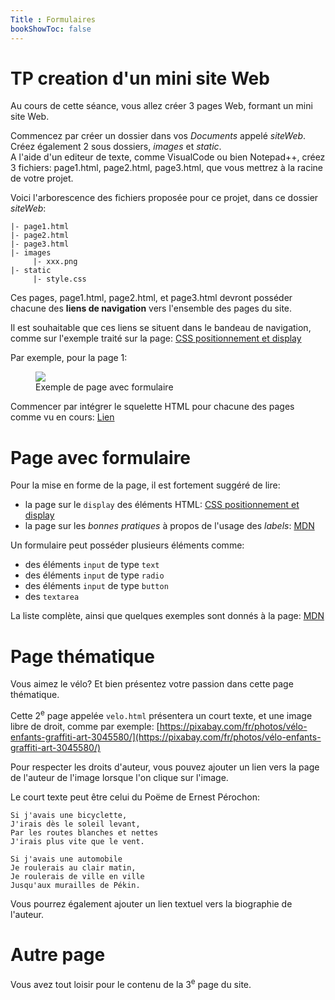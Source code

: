 ```yaml
---
Title : Formulaires
bookShowToc: false
---
```



# TP creation d'un mini site Web
Au cours de cette séance, vous allez créer 3 pages Web, formant un mini site Web. 

Commencez par créer un dossier dans vos *Documents* appelé *siteWeb*.<br>
Créez également 2 sous dossiers, *images* et *static*.<br>
A l'aide d'un editeur de texte, comme VisualCode ou bien Notepad++, créez 3 fichiers: page1.html, page2.html, page3.html, que vous mettrez à la racine de votre projet.

Voici l'arborescence des fichiers proposée pour ce projet, dans ce dossier *siteWeb*:


```
|- page1.html
|- page2.html
|- page3.html
|- images
     |- xxx.png
|- static
     |- style.css
```


Ces pages, page1.html, page2.html, et page3.html devront posséder chacune des **liens de navigation** vers l'ensemble des pages du site. 

Il est souhaitable que ces liens se situent dans le bandeau de navigation, comme sur l'exemple traité sur la page: [CSS positionnement et display](/docs/NSI/CSS/page2/)

Par exemple, pour la page 1:

<figure>
  <img src="../images/form.png">
  <figcaption>Exemple de page avec formulaire</figcaption>
</figure>

Commencer par intégrer le squelette HTML pour chacune des pages comme vu en cours: <a href="/docs/NSI/HTML/page3/#le-html-et-la-page-web">Lien</a>

# Page avec formulaire
Pour la mise en forme de la page, il est fortement suggéré de lire:

* la page sur le `display` des éléments HTML: [CSS positionnement et display](/docs/NSI/CSS/page2/)
* la page sur les *bonnes pratiques* à propos de l'usage des *labels*: [MDN](https://developer.mozilla.org/fr/docs/Web/HTML/Element/Label)

Un formulaire peut posséder plusieurs éléments comme: 

* des éléments `input` de type `text`
* des éléments `input` de type `radio`
* des éléments `input` de type `button`
* des `textarea`

La liste complète, ainsi que quelques exemples sont donnés à la page: [MDN](https://developer.mozilla.org/fr/docs/Web/HTML/Element/Input)


# Page thématique
Vous aimez le vélo? Et bien présentez votre passion dans cette page thématique.

Cette 2<sup>e</sup> page appelée `velo.html` présentera un court texte, et une image libre de droit, comme par exemple: [https://pixabay.com/fr/photos/vélo-enfants-graffiti-art-3045580/](https://pixabay.com/fr/photos/vélo-enfants-graffiti-art-3045580/)

Pour respecter les droits d'auteur, vous pouvez ajouter un lien vers la page de l'auteur de l'image lorsque l'on clique sur l'image.

Le court texte peut être celui du Poëme de Ernest Pérochon:

```
Si j'avais une bicyclette,
J'irais dès le soleil levant,
Par les routes blanches et nettes
J'irais plus vite que le vent.

Si j'avais une automobile
Je roulerais au clair matin,
Je roulerais de ville en ville
Jusqu'aux murailles de Pékin.
``` 

Vous pourrez également ajouter un lien textuel vers la biographie de l'auteur.

# Autre page
Vous avez tout loisir pour le contenu de la 3<sup>e</sup> page du site.




